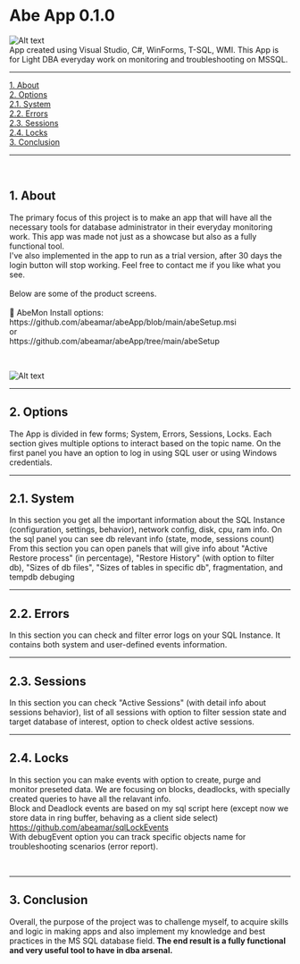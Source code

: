 # Abe App 0.1.0  
![Alt text](https://github.com/abeamar/abeApp/blob/main/logo.png) <br>
App created using Visual Studio, C#, WinForms, T-SQL, WMI. This App is for Light DBA everyday work on monitoring and troubleshooting on MSSQL.
<hr>
 <p dir="auto">
        <a href="#about">1. About</a><br>
        <a href="#options">2. Options</a><br>
        <a href="#resource"> 2.1. System</a><br>
        <a href="#errors"> 2.2. Errors</a><br>
        <a href="#sessions"> 2.3. Sessions</a><br>
        <a href="#sessions"> 2.4. Locks</a><br>
        <a href="#conclusion">3. Conclusion</a><br>
    </p>
    <hr>
    <br>
     <section id="about">
        <h2>1. About</h2>
        <p>The primary focus of this project is to make an app that will have all the necessary tools for database administrator in their everyday monitoring work. This app was made not just as a showcase but also as a fully functional tool. <br>I've also implemented in the app to run as a trial version, after 30 days the login button will stop working. Feel free to contact me if you like what you see. <br><br>Below are some of the product screens. <br><br>🐔 AbeMon Install options: <br>https://github.com/abeamar/abeApp/blob/main/abeSetup.msi <br>or<br> https://github.com/abeamar/abeApp/tree/main/abeSetup</p>
    </section>
        <br>

![Alt text](https://github.com/abeamar/abeApp/blob/main/abePreview2.png)
        <br>
            <hr>
    <section id="options">
        <h2>2. Options</h2>
        <p>The App is divided in few forms; System, Errors, Sessions, Locks. Each section gives multiple options to interact based on the topic name. On the first panel you have an option to log in using SQL user or using Windows credentials.</p>
    </section>
            <hr>
    <section id="resource">
        <h2>2.1. System</h2>
        <p>In this section you get all the important information about the SQL Instance (configuration, settings, behavior), network config, disk, cpu, ram info. On the sql panel you can see db relevant info (state, mode, sessions count)<br>From this section you can open panels that will give info about "Active Restore process" (in percentage), "Restore History" (with option to filter db), "Sizes of db files", "Sizes of tables in specific db", fragmentation, and tempdb debuging</p>
    </section>
            <hr>
    <section id="errors">
        <h2>2.2. Errors</h2>
        <p>In this section you can check and filter error logs on your SQL Instance. It contains both system and user-defined events information.</p>
    </section>
            <hr>
        <section id="sessions">
        <h2>2.3. Sessions</h2>
        <p>In this section you can check "Active Sessions" (with detail info about sessions behavior), list of all sessions with option to filter session state and target database of interest, option to check oldest active sessions.</p>
            <hr>
    </section>
        <section id="locks">
        <h2>2.4. Locks</h2>
        <p>In this section you can make events with option to create, purge and monitor preseted data. We are focusing on blocks, deadlocks, with specially created queries to have all the relavant info.<br>Block and Deadlock events are based on my sql script here (except now we store data in ring buffer, behaving as a client side select)  https://github.com/abeamar/sqlLockEvents <br>With debugEvent option you can track specific objects name for troubleshooting scenarios (error report).</p>
    </section>
            <br>
            <hr>
    <section id="conclusion">
        <h2>3. Conclusion</h2>
        <p>Overall, the purpose of the project was to challenge myself, to acquire skills and logic in making apps and also implement my knowledge and best practices in the MS SQL database field.<b> The end result is a fully functional and very useful tool to have in dba arsenal.</p>
    </section>
        <br>

